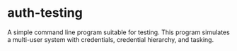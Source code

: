 # auth-testing
A simple command line program suitable for testing. This program simulates a multi-user system with credentials, credential hierarchy, and tasking.
